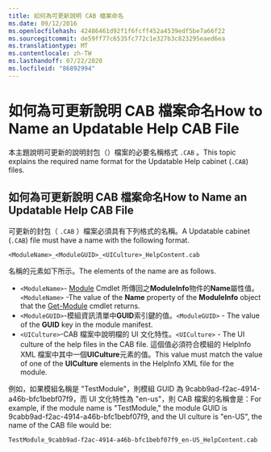 ```yaml
---
title: 如何為可更新說明 CAB 檔案命名
ms.date: 09/12/2016
ms.openlocfilehash: 42486461d92f1f6fcff452a4539edf5be7a66f22
ms.sourcegitcommit: de59ff77c6535fc772c1e327b3c823295eaed6ea
ms.translationtype: MT
ms.contentlocale: zh-TW
ms.lasthandoff: 07/22/2020
ms.locfileid: "86892994"
---
```

# <a name="how-to-name-an-updatable-help-cab-file"></a><span data-ttu-id="635c4-102">如何為可更新說明 CAB 檔案命名</span><span class="sxs-lookup"><span data-stu-id="635c4-102">How to Name an Updatable Help CAB File</span></span>

<span data-ttu-id="635c4-103">本主題說明可更新的說明封包（）檔案的必要名稱格式 `.CAB` 。</span><span class="sxs-lookup"><span data-stu-id="635c4-103">This topic explains the required name format for the Updatable Help cabinet (`.CAB`) files.</span></span>

## <a name="how-to-name-an-updatable-help-cab-file"></a><span data-ttu-id="635c4-104">如何為可更新說明 CAB 檔案命名</span><span class="sxs-lookup"><span data-stu-id="635c4-104">How to Name an Updatable Help CAB File</span></span>

<span data-ttu-id="635c4-105">可更新的封包（ `.CAB` ）檔案必須具有下列格式的名稱。</span><span class="sxs-lookup"><span data-stu-id="635c4-105">A Updatable cabinet (`.CAB`) file must have a name with the following format.</span></span>

`<ModuleName>_<ModuleGUID>_<UICulture>_HelpContent.cab`

<span data-ttu-id="635c4-106">名稱的元素如下所示。</span><span class="sxs-lookup"><span data-stu-id="635c4-106">The elements of the name are as follows.</span></span>

- <span data-ttu-id="635c4-107">`<ModuleName>`- [Module](/powershell/module/Microsoft.PowerShell.Core/Get-Module) Cmdlet 所傳回之**ModuleInfo**物件的**Name**屬性值。</span><span class="sxs-lookup"><span data-stu-id="635c4-107">`<ModuleName>` -The value of the **Name** property of the **ModuleInfo** object that the [Get-Module](/powershell/module/Microsoft.PowerShell.Core/Get-Module) cmdlet returns.</span></span>
- <span data-ttu-id="635c4-108">`<ModuleGUID>`-模組資訊清單中**GUID**索引鍵的值。</span><span class="sxs-lookup"><span data-stu-id="635c4-108">`<ModuleGUID>` - The value of the **GUID** key in the module manifest.</span></span>
- <span data-ttu-id="635c4-109">`<UICulture>`-CAB 檔案中說明檔的 UI 文化特性。</span><span class="sxs-lookup"><span data-stu-id="635c4-109">`<UICulture>` - The UI culture of the help files in the CAB file.</span></span> <span data-ttu-id="635c4-110">這個值必須符合模組的 HelpInfo XML 檔案中其中一個**UICulture**元素的值。</span><span class="sxs-lookup"><span data-stu-id="635c4-110">This value must match the value of one of the **UICulture** elements in the HelpInfo XML file for the module.</span></span>

<span data-ttu-id="635c4-111">例如，如果模組名稱是 "TestModule"，則模組 GUID 為 9cabb9ad-f2ac-4914-a46b-bfc1bebf07f9，而 UI 文化特性為 "en-us"，則 CAB 檔案的名稱會是：</span><span class="sxs-lookup"><span data-stu-id="635c4-111">For example, if the module name is "TestModule," the module GUID is 9cabb9ad-f2ac-4914-a46b-bfc1bebf07f9, and the UI culture is "en-US", the name of the CAB file would be:</span></span>

`TestModule_9cabb9ad-f2ac-4914-a46b-bfc1bebf07f9_en-US_HelpContent.cab`
